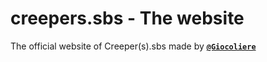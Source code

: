 # creepers.sbs - The website
The official website of Creeper(s).sbs made by [**`@Giocoliere`**](https://github.com/giocoliere)
